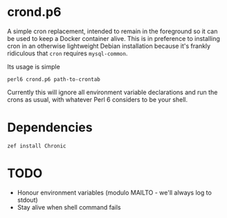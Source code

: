 # crond.p6

A simple cron replacement, intended to remain in the foreground so it can be
used to keep a Docker container alive. This is in preference to installing cron
in an otherwise lightweight Debian installation because it's frankly ridiculous
that `cron` requires `mysql-common`.

Its usage is simple

    perl6 crond.p6 path-to-crontab

Currently this will ignore all environment variable declarations and run the
crons as usual, with whatever Perl 6 considers to be your shell.

# Dependencies

    zef install Chronic

# TODO

* Honour environment variables (modulo MAILTO - we'll always log to stdout)
* Stay alive when shell command fails
